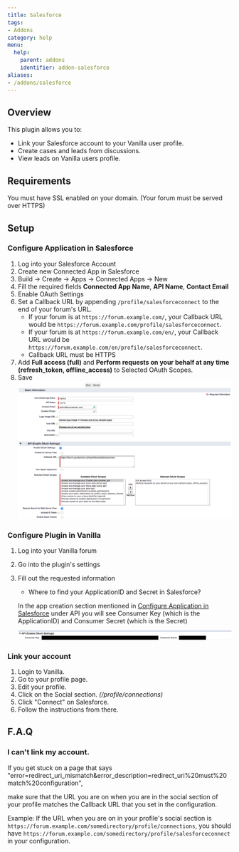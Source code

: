 ```yaml
---
title: Salesforce
tags:
- Addons
category: help
menu:
  help:
    parent: addons
    identifier: addon-salesforce
aliases:
- /addons/salesforce
---
```


## Overview

This plugin allows you to:

- Link your Salesforce account to your Vanilla user profile.
- Create cases and leads from discussions.
- View leads on Vanilla users profile.

## Requirements

You must have SSL enabled on your domain. (Your forum must be served over HTTPS)

## Setup

### Configure Application in Salesforce

1. Log into your Salesforce Account
1. Create new Connected App in Salesforce
  1. Build → Create → Apps → Connected Apps → New
  1. Fill the required fields **Connected App Name**, **API Name**, **Contact Email**
  1. Enable OAuth Settings
  1. Set a Callback URL by appending `/profile/salesforceconnect` to the end of your forum's URL.
     - If your forum is at `https://forum.example.com/`, your Callback URL would be `https://forum.example.com/profile/salesforceconnect`.
     - If your forum is at `https://forum.example.com/en/`, your Callback URL would be `https://forum.example.com/en/profile/salesforceconnect`.
     - Callback URL must be HTTPS
  1. Add **Full access (full)** and **Perform requests on your behalf at any time (refresh_token, offline_access)** to Selected OAuth Scopes.
  1. Save ![](/img/help/addons/salesforce/app_create.png)

### Configure Plugin in Vanilla

1. Log into your Vanilla forum
1. Go into the plugin's settings
1. Fill out the requested information
    - Where to find your ApplicationID and Secret in Salesforce?

    In the app creation section mentioned in [Configure Application in Salesforce](#configure-application-in-salesforce) under API you will see
    Consumer Key (which is the ApplicationID) and Consumer Secret (which is the Secret)

    ![](/img/help/addons/salesforce/key_secret.png)

### Link your account

1. Login to Vanilla.
1. Go to your profile page.
1. Edit your profile.
1. Click on the Social section. *(/profile/connections)*
1. Click "Connect" on Salesforce.
1. Follow the instructions from there.

## F.A.Q

### I can't link my account.

If you get stuck on a page that says "error=redirect_uri_mismatch&error_description=redirect_uri%20must%20match%20configuration",

make sure that the URL you are on when you are in the social section of your profile matches the Callback URL that you set in the configuration.

Example: If the URL when you are on in your profile's social section is `https://forum.example.com/somedirectory/profile/connections`,
you should have `https://forum.example.com/somedirectory/profile/salesforceconnect` in your configuration.
